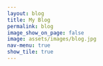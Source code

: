 ```yaml
---
layout: blog
title: My Blog
permalink: blog
image_show_on_page: false
image: assets/images/blog.jpg
nav-menu: true
show_tile: true
---
```

<!-- <h1> This Section is under construction</h1> -->
